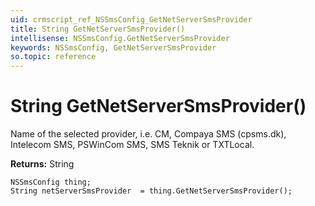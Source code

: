 ```yaml
---
uid: crmscript_ref_NSSmsConfig_GetNetServerSmsProvider
title: String GetNetServerSmsProvider()
intellisense: NSSmsConfig.GetNetServerSmsProvider
keywords: NSSmsConfig, GetNetServerSmsProvider
so.topic: reference
---
```


# String GetNetServerSmsProvider()

Name of the selected provider, i.e. CM, Compaya SMS (cpsms.dk), Intelecom SMS, PSWinCom SMS, SMS Teknik or TXTLocal.

**Returns:** String

```crmscript
NSSmsConfig thing;
String netServerSmsProvider  = thing.GetNetServerSmsProvider();
```

